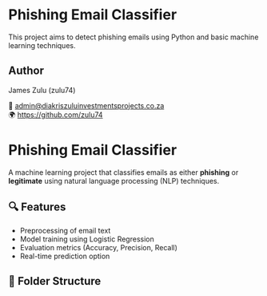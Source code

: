 # Phishing Email Classifier

This project aims to detect phishing emails using Python and basic machine learning techniques.

## Author
James Zulu (zulu74)

📧 admin@diakriszuluinvestmentsprojects.co.za  
🌍 https://github.com/zulu74
# Phishing Email Classifier

A machine learning project that classifies emails as either **phishing** or **legitimate** using natural language processing (NLP) techniques.

## 🔍 Features

- Preprocessing of email text
- Model training using Logistic Regression
- Evaluation metrics (Accuracy, Precision, Recall)
- Real-time prediction option

## 📁 Folder Structure

